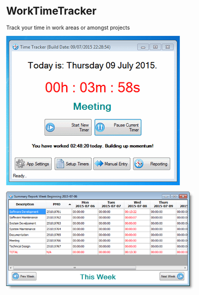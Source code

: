 # WorkTimeTracker

Track your time in work areas or amongst projects 

![alt tag](https://raw.githubusercontent.com/OceanAirdrop/WorkTimeTracker/master/Screenshots/TimeTrackerDemo.gif)

![alt tag](https://raw.githubusercontent.com/OceanAirdrop/WorkTimeTracker/master/Screenshots/SummaryReport.png)
